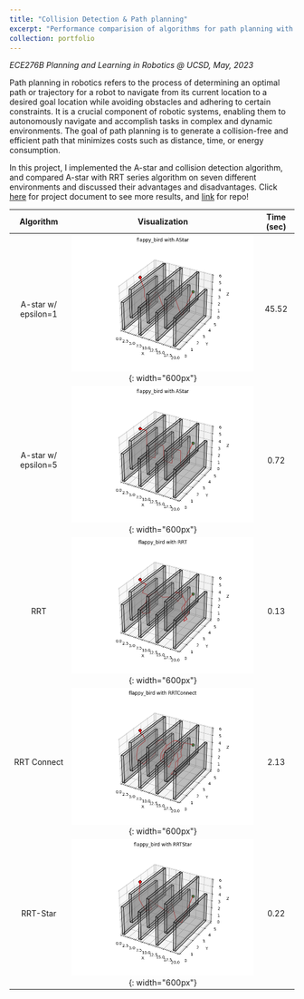 ```yaml
---
title: "Collision Detection & Path planning"
excerpt: "Performance comparision of algorithms for path planning with collision detection<br/><img src='/images/path_planning.png' width='480'>"
collection: portfolio
---
```

*ECE276B Planning and Learning in Robotics @ UCSD, May, 2023*

Path planning in robotics refers to the process of determining an optimal path or trajectory for a robot to navigate from its current location to a desired goal location while avoiding obstacles and adhering to certain constraints. It is a crucial component of robotic systems, enabling them to autonomously navigate and accomplish tasks in complex and dynamic environments. The goal of path planning is to generate a collision-free and efficient path that minimizes costs such as distance, time, or energy consumption.

In this project, I implemented the A-star and collision detection algorithm, and compared A-star with RRT series algorithm on seven different environments and discussed their advantages and disadvantages. Click [here](/files/motion_report.pdf) for project document to see more results, and [link](https://github.com/willson310116/Path-planning) for repo!

| Algorithm    | Visualization | Time (sec)
| :--------: | :-------: | :-------: |
| A-star w/ epsilon=1  | ![test](/images/Astar1.png){: width="600px"}    | 45.52 |
| A-star w/ epsilon=5  | ![test](/images/Astar5.png){: width="600px"}    | 0.72 |
| RRT  | ![test](/images/RRT.png){: width="600px"}    | 0.13 |
| RRT Connect	  | ![test](/images/RRTc.png){: width="600px"}    | 2.13 |
| RRT-Star  | ![test](/images/RRTstar.png){: width="600px"}    | 0.22 |